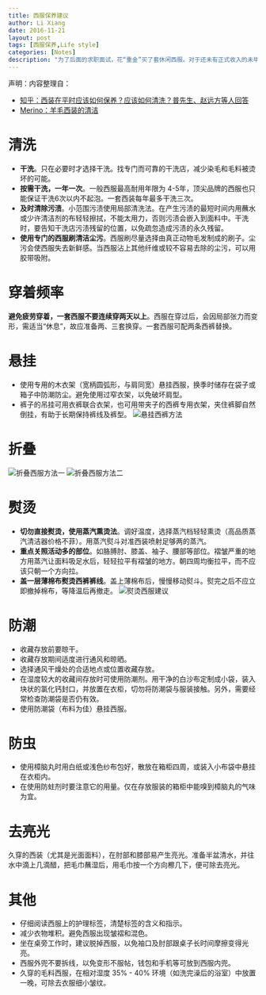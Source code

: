 ```yaml
---
title: 西服保养建议
author: Li Xiang
date: 2016-11-21
layout: post
tags: [西服保养,Life style]
categories: [Notes]
description: "为了后面的求职面试，花“重金”买了套休闲西服。对于还未有正式收入的未毕业学生来说，略微昂贵。于是网上找了些与西服保养有关的资料，整理在此，方便以后温习。事事不能想当然，生活技能也需要学习。"
---
```


声明：内容整理自：
- [知乎：西装在平时应该如何保养？应该如何清洗？普先生、赵远方等人回答](https://www.zhihu.com/question/23243060)
- [Merino：羊毛西装的清洁](http://www.merino.com/cn/wool/care-instructions/cleaning-a-wool-suit/)

# 清洗

- **干洗**。只在必要时才选择干洗。找专门而可靠的干洗店，减少染毛和毛料被烫坏的可能。
- **按需干洗，一年一次**。一般西服最高耐用年限为 4-5年，顶尖品牌的西服也只能保证干洗6次以内不起泡。一套西装每年最多干洗三次。
- **及时清除污渍**。小范围污渍使用局部清洗法。在产生污渍的最短时间内用蘸水或少许清洁剂的布轻轻擦拭，不能太用力，否则污渍会嵌入到面料中。干洗时，要告知干洗店污渍残留的位置，以免疏忽造成污渍的永久残留。
- **使用专门的西服刷清洁尘污**。西服刷尽量选择由真正动物毛发制成的刷子。尘污会使西服失去新鲜感。当西服沾上其他纤维或较不容易去除的尘污，可以用胶带吸附。

# 穿着频率

**避免疲劳穿着，一套西服不要连续穿两天以上**。西服在穿过后，会因局部张力而变形，需适当“休息”，故应准备两、三套换穿。一套西服可配两条西裤替换。

# 悬挂

- 使用专用的木衣架（宽柄圆弧形，与肩同宽）悬挂西服，换季时储存在袋子或箱子中防潮防尘。避免使用过窄衣架，以免破坏肩型。
- 裤子的吊挂可用衣裤联合衣架，也可用带夹子的西裤专用衣架，夹住裤脚自然倒挂，有助于长期保持裤线及裤型。
![悬挂西裤方法](/img/care-suit/hang-suit.jpg)

# 折叠

![折叠西服方法一](/img/care-suit/fold-suit-1.jpg)
![折叠西服方法二](/img/care-suit/fold-suit-2.jpg)

# 熨烫

- **切勿直接熨烫，使用蒸汽熏烫法**。调好温度，选择蒸汽档轻轻熏烫（高品质蒸汽清洁器价格不菲）。用蒸汽熨斗对准西装喷射足够两的蒸汽。
- **重点关照活动多的部位**。如胳膊肘、膝盖、袖子、腰部等部位。褶皱严重的地方用蒸汽让面料吸足水后，轻轻拉平有褶皱的地方。朝四周均衡拉平，而不应该只朝一个方向拉。
- **盖一层薄棉布熨烫西裤裤线**。盖上薄棉布后，慢慢移动熨斗。熨完之后不应立即撤掉棉布，等降温后再撤走。
![熨烫西服建议](/img/care-suit/press-suit.jpg)

# 防潮

- 收藏存放前要晾干。
- 收藏存放期间适度进行通风和晾晒。
- 选择通风干燥处的合适地点或位置收藏存放。
- 在湿度较大的收藏间存放时可使用防潮剂。用干净的白沙布定制成小袋，装入块状的氯化钙封口，并放置在衣柜，切勿将防潮袋与服装接触。另外，需要经常检查防潮袋是否仍有效。
- 使用防潮袋（布料为佳）悬挂西服。

# 防虫

- 使用樟脑丸时用白纸或浅色纱布包好，散放在箱柜四周，或装入小布袋中悬挂在衣柜内。
- 在使用防蛀剂时要注意它的用量。仅在存放服装的箱柜中能嗅到樟脑丸的气味为宜。

# 去亮光

久穿的西装（尤其是光面面料），在肘部和膝部易产生亮光。准备半盆清水，并往水中滴上几滴醋，把毛巾蘸湿后，用毛巾按一个方向檫几下，便可除去亮光。

# 其他

- 仔细阅读西服上的护理标签，清楚标签的含义和指示。
- 减少衣物堆积。避免西服出现皱褶和混色。
- 坐在桌旁工作时，建议脱掉西服，以免袖口及肘部跟桌子长时间摩擦变得光亮。
- 西服外兜不要拆线，以免变形不服帖，钱包和手机等可放到西服内兜。
- 久穿的毛料西服，在相对湿度 35% - 40% 环境（如洗完澡后的浴室）中放置一晚，可除去衣服细小皱纹。
